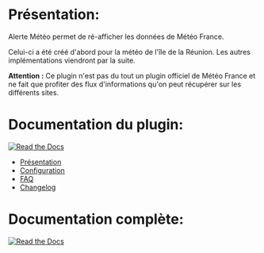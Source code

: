 # Présentation:

Alerte Météo permet de ré-afficher les données de Météo France.

Celui-ci a été créé d'abord pour la météo de l'île de la Réunion. Les autres implémentations viendront par la suite.

**Attention :** Ce plugin n'est pas du tout un plugin officiel de Météo France et ne fait que profiter des flux d'informations qu'on peut récupérer sur les différents sites.

# Documentation du plugin:

[![Read the Docs](https://img.shields.io/readthedocs/pip.svg)](docs/fr_FR/presentation.md)

- [Présentation](docs/fr_FR/presentation.md)
- [Configuration](docs/fr_FR/configuration.md)
- [FAQ](docs/fr_FR/faq.md)
- [Changelog](docs/fr_FR/changelog.md)

# Documentation complète:

[![Read the Docs](plugin_info/MiFlora_icon.png)](https://NextDom.github.io/plugin-MiFlora)